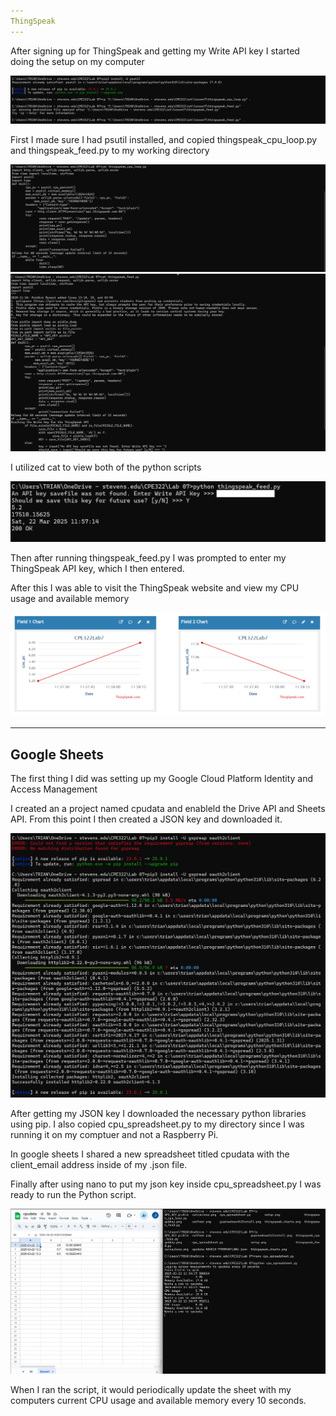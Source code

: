```yaml
---
ThingSpeak
---
```


After signing up for ThingSpeak and getting my Write API key I started doing the setup on my computer

![](setup.png)

First I made sure I had psutil installed, and copied thingspeak_cpu_loop.py and thingspeak_feed.py to my working directory

![](catcpuloop.png)
![](catfeed.png)

I utilized cat to view both of the python scripts 

![](apikey.png)

Then after running thingspeak_feed.py I was prompted to enter my ThingSpeak API key, which I then entered.

After this I was able to visit the ThingSpeak website and view my CPU usage and available memory

![](thingspeak_charts.png)

---
Google Sheets
---

The first thing I did was setting up my Google Cloud Platform Identity and Access Management

I created an a project named cpudata and enableld the Drive API and Sheets API. From this point I then created a JSON key and downloaded it.

![](gspreadoauth2Install.png)

After getting my JSON key I downloaded the necessary python libraries using pip.
I also copied cpu_spreadsheet.py to my directory since I was running it on my comptuer and not a Raspberry Pi.

In google sheets I shared a new spreadsheet titled cpudata with the client_email address inside of my .json file.

Finally after using nano to put my json key inside cpu_spreadsheet.py I was ready to run the Python script.

![](googlesheet.png)

When I ran the script, it would periodically update the sheet with my computers current CPU usage and available memory every 10 seconds.



